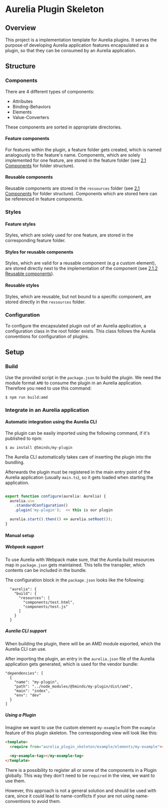 # Aurelia Plugin Skeleton

## Overview

This project is a implementation template for Aurelia plugins.
It serves the purpose of developing Aurelia application features encapsulated as
a plugin, so that they can be consumed by an Aurelia application.

## Structure

### Components

There are 4 different types of components:
* Attributes
* Binding-Behaviors
* Elements
* Value-Converters

These components are sorted in appropriate directories.

#### Feature components

For features within the plugin, a feature folder gets created, which
is named analogously to the feature's name.
Components, which are solely implemented for one feature, are stored in the
feature folder (see [2.1 Components](#21-components) for folder structure).

#### Reusable components

Reusable components are stored in the `ressources` folder (see
[2.1 Components](#21-components) for folder structure).
Components which are stored here can be referenced in feature components.

### Styles

#### Feature styles

Styles, which are solely used for one feature, are stored in the corresponding
feature folder.

#### Styles for reusable components

Styles, which are valid for a reusable component (e.g a custom element), are
stored directly next to the implementation of the component (see
[2.1.2 Reusable components](#212-reusable-components)).

#### Reusable styles

Styles, which are reusable, but not bound to a specific component, are stored
directly in the `ressources` folder.

### Configuration

To configure the encapsulated plugin out of an Aurelia application, a
configuration class in the root folder exists.
This class follows the Aurelia conventions for configuration of plugins.

## Setup

### Build

Use the provided script in the `package.json` to build the plugin.
We need the module format `AMD` to consume the plugin in an Aurelia application.
Therefore you need to use this command:

```
$ npm run build:amd
```

### Integrate in an Aurelia application

#### Automatic integration using the Aurelia CLI

The plugin can be easily imported using the following command, if it's published
to npm:

```
$ au install @5minds/my-plugin
```

The Aurelia CLI automatically takes care of inserting the plugin into the
bundling.

Afterwards the plugin must be registered in the main entry point of the Aurelia
application (usually `main.ts`), so it gets loaded when starting the
application.

```typescript

export function configure(aurelia: Aurelia) {
  aurelia.use
    .standardConfiguration()
    .plugin('my-plugin');  << this is our plugin

  aurelia.start().then(() => aurelia.setRoot());
}

```

#### Manual setup

##### Webpack support

To use Aurelia with Webpack make sure, that the Aurelia build resources map in
`package.json` gets maintained. This tells the transpiler, which contents
can be included in the bundle.

The configuration block in the `package.json` looks like the following:

```
  "aurelia": {
    "build": {
      "resources": [
        "components/test.html",
        "components/test.js"
      ]
    }
  }
```

##### Aurelia CLI support

When building the plugin, there will be an AMD module exported, which the
Aurelia CLI can use.

After importing the plugin, an entry in the `aurelia.json` file of the Aurelia
application gets generated, which is used for the vendor bundle:

```
"dependencies": [
  {
    "name": "my-plugin",
    "path": "../node_modules/@5minds/my-plugin/dist/amd",
    "main": "index",
    "env": "dev"
  }
]
```

##### Using a Plugin

Imagine we want to use the custom element `my-example` from the `example` feature of this plugin skeleton. The corressponding view will look like this:

```html
<template>
  <require from="aurelia_plugin_skeleton/example/elements/my-example"></require>

  <my-example-tag></my-example-tag>
</template>
````

There is a possibility to register all or some of the components in a Plugin globally. This way they don't need to be `required` in the view, we want to use them.

However, this approach is not a general solution and should be used with care, since it could lead to name-conflicts if your are not using name-conventions to avoid them. 